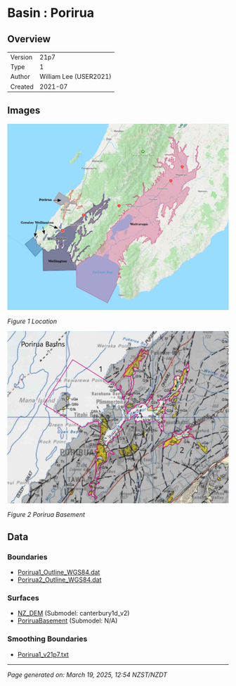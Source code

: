 # Basin : Porirua

## Overview
|         |                     |
|---------|---------------------|
| Version | 21p7           |
| Type    | 1        |
| Author  | William Lee (USER2021)            |
| Created | 2021-07           |


## Images
![](../images/basins/NI_south.png)

*Figure 1 Location*

![](../images/basins/porirua_outline.png)

*Figure 2 Porirua Basement*


## Data
### Boundaries
- [Porirua1_Outline_WGS84.dat](../../velocity_modelling/Data/Basins/Greater_Wellington_and_Porirua/v21p7/Porirua1_Outline_WGS84.dat)
- [Porirua2_Outline_WGS84.dat](../../velocity_modelling/Data/Basins/Greater_Wellington_and_Porirua/v21p7/Porirua2_Outline_WGS84.dat)

### Surfaces
- [NZ_DEM](../../velocity_modelling/Data/DEM/NZ_DEM_HD.in) (Submodel: canterbury1d_v2)
- [PoriruaBasement](../../velocity_modelling/Data/Basins/Greater_Wellington_and_Porirua/v21p7/Porirua_Elevation_WGS84.in) (Submodel: N/A)

### Smoothing Boundaries
- [Porirua1_v21p7.txt](../../velocity_modelling/Data/Boundaries/Smoothing/Porirua1_v21p7.txt)

---
*Page generated on: March 19, 2025, 12:54 NZST/NZDT*
